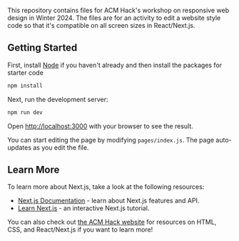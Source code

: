 This repository contains files for ACM Hack's workshop on responsive web design in Winter 2024. The files are for an activity to edit a website style code so that it's compatible on all screen sizes in React/Next.js.

## Getting Started

First, install [Node](https://nodejs.org/en/download) if you haven't already and then install the packages for starter code

```bash
npm install
```

Next, run the development server:

```bash
npm run dev
```

Open [http://localhost:3000](http://localhost:3000) with your browser to see the result.

You can start editing the page by modifying `pages/index.js`. The page auto-updates as you edit the file.

## Learn More

To learn more about Next.js, take a look at the following resources:

- [Next.js Documentation](https://nextjs.org/docs) - learn about Next.js features and API.
- [Learn Next.js](https://nextjs.org/learn) - an interactive Next.js tutorial.

You can also check out [the ACM Hack website](https://hack.acmucsd.com/hack-school) for resources on HTML, CSS, and React/Next.js if you want to learn more!
